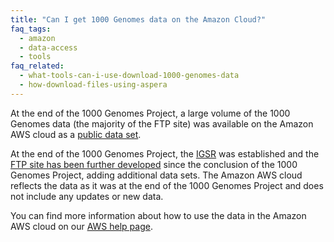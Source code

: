 ```yaml
---
title: "Can I get 1000 Genomes data on the Amazon Cloud?"
faq_tags:
  - amazon
  - data-access
  - tools
faq_related:
  - what-tools-can-i-use-download-1000-genomes-data
  - how-download-files-using-aspera
---
```

                    
At the end of the 1000 Genomes Project, a large volume of the 1000 Genomes data (the majority of the FTP site) was available on the Amazon AWS cloud as a [public data set](http://aws.amazon.com/datasets/4383).

At the end of the 1000 Genomes Project, the [IGSR](/about) was established and the [FTP site has been further developed](/announcements/our-plan-rearrange-1000-genomes-ftp-site-2015-09-07/) since the conclusion of the 1000 Genomes Project, adding additional data sets. The Amazon AWS cloud reflects the data as it was at the end of the 1000 Genomes Project and does not include any updates or new data.

You can find more information about how to use the data in the Amazon AWS cloud on our [AWS help page](/using-1000-genomes-data-amazon-web-service-cloud).
